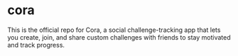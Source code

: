 # cora
This is the official repo for Cora, a social challenge-tracking app that lets you create, join, and share custom challenges with friends to stay motivated and track progress.
